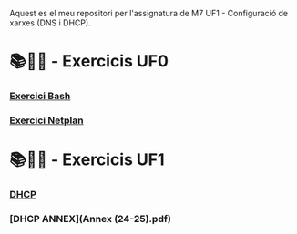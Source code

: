 Aquest es el meu repositori per l'assignatura de M7 UF1 - Configuració de xarxes (DNS i DHCP).

# 📚📝💾 - Exercicis UF0 
### [Exercici Bash](Bash.pdf)
### [Exercici Netplan](NetPlan.pdf)

# 📚📝💾 - Exercicis UF1 
### [DHCP](DHCP.pdf)
### [DHCP ANNEX](Annex (24-25).pdf)
